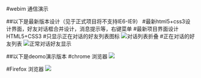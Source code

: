 #webim 通信演示

##以下是最新版本设计（见于正式项目将不支持IE6-IE9）
#最新html5+css3设计界面，好友对话框合并设计，消息提示等，右键菜单
#最新项目界面设计HTML5+CSS3
#只显示正在对话的好友列表图标
![对话列表折叠](http://git.oschina.net/uploads/images/2014/0901/193945_634db002_49495.png)
#正在对话的好友列表
![正常对话好友显示](http://git.oschina.net/uploads/images/2014/0901/194001_89b15b12_49495.png)

##以下是deomo演示版本
#chrome 浏览器
![](http://git.oschina.net/uploads/images/2014/0825/141352_9930973c_49495.jpeg)

#Firefox 浏览器
![](http://git.oschina.net/uploads/images/2014/0825/141353_62918bc3_49495.jpeg)